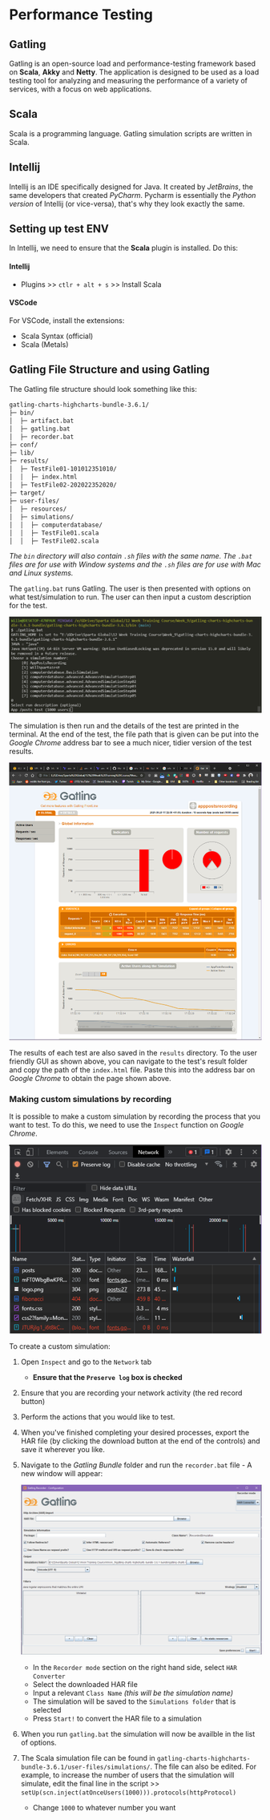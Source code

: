 # Performance Testing
## Gatling
Gatling is an open-source load and performance-testing framework based on **Scala**, **Akky** and **Netty**. The application is designed to be used as a load testing tool for analyzing and measuring the performance of a variety of services, with a focus on web applications.

## Scala
Scala is a programming language. Gatling simulation scripts are written in Scala.

## Intellij
Intellij is an IDE specifically designed for Java. It created by *JetBrains*, the same developers that created *PyCharm*. Pycharm is essentially the *Python version* of Intellij (or vice-versa), that's why they look exactly the same.

## Setting up test ENV
In Intellij, we need to ensure that the **Scala** plugin is installed. Do this:

#### Intellij
- Plugins >> `ctlr + alt + s` >> Install Scala

#### VSCode
For VSCode, install the extensions:
- Scala Syntax (official)
- Scala (Metals)

## Gatling File Structure and using Gatling
The Gatling file structure should look something like this:
```
gatling-charts-highcharts-bundle-3.6.1/
├─ bin/
│  ├─ artifact.bat
│  ├─ gatling.bat
│  ├─ recorder.bat
├─ conf/
├─ lib/
├─ results/
│  ├─ TestFile01-101012351010/
│  │  ├─ index.html
│  ├─ TestFile02-202022352020/
├─ target/
├─ user-files/
│  ├─ resources/
│  ├─ simulations/
│  │  ├─ computerdatabase/
│  │  ├─ TestFile01.scala
│  │  ├─ TestFile02.scala
```

*The `bin` directory will also contain `.sh` files with the same name. The `.bat` files are for use with Window systems and the `.sh` files are for use with Mac and Linux systems.*

The `gatling.bat` runs Gatling. The user is then presented with options on what test/simulation to run. The user can then input a custom description for the test.

![](./img/run_gatling_batch_file.PNG)

The simulation is then run and the details of the test are printed in the terminal. At the end of the test, the file path that is given can be put into the *Google Chrome* address bar to see a much nicer, tidier version of the test results.

![](./img/gatling_test_result_page.PNG)

The results of each test are also saved in the `results` directory. To the user friendly GUI as shown above, you can navigate to the test's result folder and copy the path of the `index.html` file. Paste this into the address bar on *Google Chrome* to obtain the page shown above.

### Making custom simulations by recording
It is possible to make a custom simulation by recording the process that you want to test. To do this, we need to use the `Inspect` function on *Google Chrome*. 

![](./img/inspect_network.PNG)

To create a custom simulation:
1. Open `Inspect` and go to the `Network` tab
    - **Ensure that the `Preserve log` box is checked**
2. Ensure that you are recording your network activity (the red record button)
3. Perform the actions that you would like to test.
4. When you've finished completing your desired processes, export the HAR file (by clicking the download button at the end of the controls) and save it wherever you like.
5. Navigate to the *Gatling Bundle* folder and run the `recorder.bat` file - A new window will appear:

    ![](./img/recorder_batch_window.PNG)

    - In the `Recorder mode` section on the right hand side, select `HAR Converter`
    - Select the downloaded HAR file
    - Input a relevant `Class Name` *(this will be the simulation name)*
    - The simulation will be saved to the `Simulations folder` that is selected
    - Press `Start!` to convert the HAR file to a simulation

6. When you run `gatling.bat` the simulation will now be availble in the list of options.
7. The Scala simulation file can be found in `gatling-charts-highcharts-bundle-3.6.1/user-files/simulations/`. The file can also be edited. For example, to increase the number of users that the simulation will simulate, edit the final line in the script >> `setUp(scn.inject(atOnceUsers(1000))).protocols(httpProtocol)`
    - Change `1000` to whatever number you want